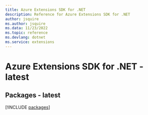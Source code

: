 ```yaml
---
title: Azure Extensions SDK for .NET
description: Reference for Azure Extensions SDK for .NET
author: jsquire
ms.author: jsquire
ms.data: 11/23/2022
ms.topic: reference
ms.devlang: dotnet
ms.service: extensions
---
```

# Azure Extensions SDK for .NET - latest
## Packages - latest
[!INCLUDE [packages](extensions-index.md)]